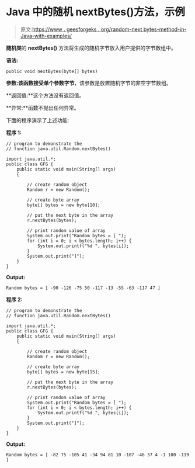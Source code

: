 # Java 中的随机 nextBytes()方法，示例

> 原文:[https://www . geesforgeks . org/random-next bytes-method-in-Java-with-examples/](https://www.geeksforgeeks.org/random-nextbytes-method-in-java-with-examples/)

**随机类**的 **nextBytes()** 方法将生成的随机字节放入用户提供的字节数组中。

**语法:**

```
public void nextBytes(byte[] bytes)  

```

**参数:**该函数接受单个参数**字节**，该参数是放置随机字节的非空字节数组。

**返回值:**这个方法没有返回值。

**异常:**函数不抛出任何异常。

下面的程序演示了上述功能:

**程序 1:**

```
// program to demonstrate the
// function java.util.Random.nextBytes()

import java.util.*;
public class GFG {
    public static void main(String[] args)
    {

        // create random object
        Random r = new Random();

        // create byte array
        byte[] bytes = new byte[10];

        // put the next byte in the array
        r.nextBytes(bytes);

        // print random value of array
        System.out.print("Random bytes = [ ");
        for (int i = 0; i < bytes.length; i++) {
            System.out.printf("%d ", bytes[i]);
        }
        System.out.print("]");
    }
}
```

**Output:**

```
Random bytes = [ -90 -126 -75 50 -117 -13 -55 -63 -117 47 ]

```

**程序 2:**

```
// program to demonstrate the
// function java.util.Random.nextBytes()

import java.util.*;
public class GFG {
    public static void main(String[] args)
    {

        // create random object
        Random r = new Random();

        // create byte array
        byte[] bytes = new byte[15];

        // put the next byte in the array
        r.nextBytes(bytes);

        // print random value of array
        System.out.print("Random bytes = [ ");
        for (int i = 0; i < bytes.length; i++) {
            System.out.printf("%d ", bytes[i]);
        }
        System.out.print("]");
    }
}
```

**Output:**

```
Random bytes = [ -82 75 -105 41 -34 94 81 10 -107 -46 37 4 -1 100 -119 ]

```